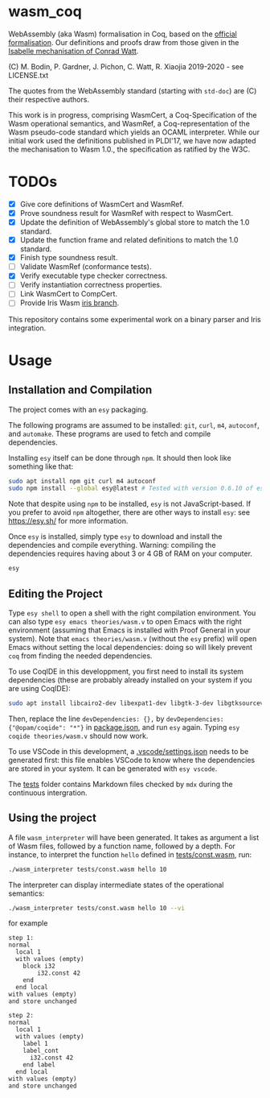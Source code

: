 # wasm_coq
WebAssembly (aka Wasm) formalisation in Coq, based on the [official formalisation](https://www.w3.org/TR/wasm-core-1/).
Our definitions and proofs draw from those given in the [Isabelle mechanisation of Conrad Watt](https://www.isa-afp.org/entries/WebAssembly.html).

(C) M. Bodin, P. Gardner, J. Pichon, C. Watt, R. Xiaojia 2019-2020 - see LICENSE.txt

The quotes from the WebAssembly standard (starting with `std-doc`) are (C) their respective authors.

This work is in progress, comprising WasmCert, a Coq-Specification of the Wasm operational semantics, and WasmRef, a Coq-representation of the Wasm pseudo-code standard which yields an OCAML interpreter. While our initial work used the definitions published in PLDI'17, we have now adapted the mechanisation to Wasm 1.0., the specification as ratified by the W3C. 

# TODOs

- [x] Give core definitions of WasmCert and WasmRef.
- [x] Prove soundness result for WasmRef with respect to WasmCert.
- [x] Update the definition of WebAssembly's global store to match the 1.0 standard.
- [x] Update the function frame and related definitions to match the 1.0 standard.
- [x] Finish type soundness result.
- [ ] Validate WasmRef (conformance tests).
- [x] Verify executable type checker correctness.
- [ ] Verify instantiation correctness properties.
- [ ] Link WasmCert to CompCert.
- [ ] Provide Iris Wasm [iris branch](https://github.com/WasmCert/WasmCert-Coq/tree/host-iris).

This repository contains some experimental work on a binary parser and Iris integration. 

# Usage

## Installation and Compilation

The project comes with an `esy` packaging.

The following programs are assumed to be installed: `git`, `curl`, `m4`, `autoconf`, and `automake`.
These programs are used to fetch and compile dependencies.

Installing `esy` itself can be done through `npm`.
It should then look like something like that:
```bash
sudo apt install npm git curl m4 autoconf
sudo npm install --global esy@latest # Tested with version 0.6.10 of esy.
```
Note that despite using `npm` to be installed, `esy` is not JavaScript-based.
If you prefer to avoid `npm` altogether, there are other ways to install `esy`: see <https://esy.sh/> for more information.

Once `esy` is installed, simply type `esy` to download and install the dependencies and compile everything.
Warning: compiling the dependencies requires having about 3 or 4 GB of RAM on your computer.
```bash
esy
```

## Editing the Project

Type `esy shell` to open a shell with the right compilation environment.
You can also type `esy emacs theories/wasm.v` to open Emacs with the right environment (assuming that Emacs is installed with Proof General in your system).
Note that `emacs theories/wasm.v` (without the `esy` prefix) will open Emacs without setting the local dependencies: doing so will likely prevent `coq` from finding the needed dependencies.

To use CoqIDE in this developpment, you first need to install its system dependencies (these are probably already installed on your system if you are using CoqIDE):
```bash
sudo apt install libcairo2-dev libexpat1-dev libgtk-3-dev libgtksourceview-3.0-dev
```
Then, replace the line `devDependencies: {},` by `devDependencies: {"@opam/coqide": "*"}` in [package.json](./package.json), and run `esy` again.
Typing `esy coqide theories/wasm.v` should now work.

To use VSCode in this development, a [.vscode/settings.json](.vscode/settings.json) needs to be generated first: this file enables VSCode to know where the dependencies are stored in your system.
It can be generated with `esy vscode`.

The [tests](./tests) folder contains Markdown files checked by `mdx` during the continuous intergration.

## Using the project

A file `wasm_interpreter` will have been generated.
It takes as argument a list of Wasm files, followed by a function name, followed by a depth.
For instance, to interpret the function `hello` defined in [tests/const.wasm](tests/const.wasm), run:
```bash
./wasm_interpreter tests/const.wasm hello 10
```
The interpreter can display intermediate states of the operational semantics:
```bash
./wasm_interpreter tests/const.wasm hello 10 --vi
```
for example
```
step 1:
normal
  local 1
  with values (empty)
    block i32
        i32.const 42
    end
  end local
with values (empty)
and store unchanged

step 2:
normal
  local 1
  with values (empty)
    label 1
    label_cont
      i32.const 42
    end label
  end local
with values (empty)
and store unchanged
```

